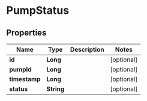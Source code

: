# PumpStatus

## Properties
Name | Type | Description | Notes
------------ | ------------- | ------------- | -------------
**id** | **Long** |  |  [optional]
**pumpId** | **Long** |  |  [optional]
**timestamp** | **Long** |  |  [optional]
**status** | **String** |  |  [optional]
